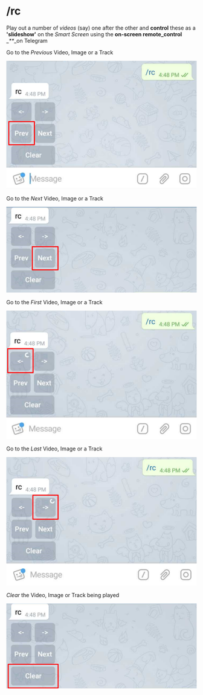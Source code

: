 # /rc

Play out a number of _videos_ \(say\) one after the other and **control** these as a **'slideshow'** on the _Smart Screen_ using the **on-screen remote\_control** \__\*\*_\_on Telegram

Go to the _Previous_ Video, Image or a Track

![](../.gitbook/assets/rc_p_t.png)

Go to the _Next_ Video, Image or a Track

![](../.gitbook/assets/rc_n_t.png)

Go to the _First_ Video, Image or a Track

![](../.gitbook/assets/rc_f_t%20%281%29.png)

Go to the _Last_ Video, Image or a Track

![](../.gitbook/assets/rc_l_t%20%281%29.png)

_Clear_ the Video, Image or Track being played

![](../.gitbook/assets/rc_c_t%20%281%29.png)



